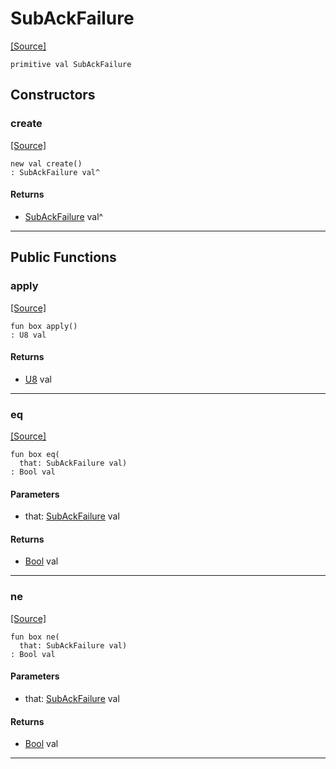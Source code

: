 # SubAckFailure
<span class="source-link">[[Source]](src/mqtt-subscriber/subAckCodes.md#L-0-7)</span>
```pony
primitive val SubAckFailure
```

## Constructors

### create
<span class="source-link">[[Source]](src/mqtt-subscriber/subAckCodes.md#L-0-7)</span>


```pony
new val create()
: SubAckFailure val^
```

#### Returns

* [SubAckFailure](mqtt-subscriber-SubAckFailure.md) val^

---

## Public Functions

### apply
<span class="source-link">[[Source]](src/mqtt-subscriber/subAckCodes.md#L-0-7)</span>


```pony
fun box apply()
: U8 val
```

#### Returns

* [U8](builtin-U8.md) val

---

### eq
<span class="source-link">[[Source]](src/mqtt-subscriber/subAckCodes.md#L-0-7)</span>


```pony
fun box eq(
  that: SubAckFailure val)
: Bool val
```
#### Parameters

*   that: [SubAckFailure](mqtt-subscriber-SubAckFailure.md) val

#### Returns

* [Bool](builtin-Bool.md) val

---

### ne
<span class="source-link">[[Source]](src/mqtt-subscriber/subAckCodes.md#L-0-7)</span>


```pony
fun box ne(
  that: SubAckFailure val)
: Bool val
```
#### Parameters

*   that: [SubAckFailure](mqtt-subscriber-SubAckFailure.md) val

#### Returns

* [Bool](builtin-Bool.md) val

---

